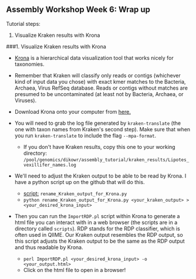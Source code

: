 Assembly Workshop Week 6: Wrap up
---

Tutorial steps:  
1. Visualize Kraken results with Krona  

###1. Visualize Kraken results with Krona
* [Krona](https://github.com/marbl/Krona/wiki) is a hierarchical data visualization tool that works nicely for taxonomies.
* Remember that Kraken will classify only reads or contigs (whichever kind of input data you chose) with exact kmer matches to the Bacteria, Archaea, Virus RefSeq database. Reads or contigs without matches are presumed to be uncontaminated (at least not by Bacteria, Archaea, or Viruses).
* Download Krona onto your computer from [here.](https://github.com/marbl/Krona/wiki/Downloads)
* You will need to grab the log file generated by ```kraken-translate``` (the one with taxon names from Kraken's second step). Make sure that when you run ```kraken-translate``` to include the flag ```--mpa-format```.
	+ If you don't have Kraken results, copy this one to your working directory: 
```/pool/genomics/dikowr/assembly_tutorial/kraken_results/Lipotes_vexillifer_names.log```  

* We'll need to adjust the Kraken output to be able to be read by Krona. I have a python script up on the github that will do this. 
	+ [script:](https://github.com/SmithsonianWorkshops/GenomeAssembly/blob/master/rename_Kraken_output_for_Krona.py) ```rename_Kraken_output_for_Krona.py```
	+ ```python rename_Kraken_output_for_Krona.py <your_kraken_output> > <your_desired_krona_input>```

* Then you can run the ```ImportRDP.pl``` script within Krona to generate a html file you can interact with in a web browser (the scripts are in a directory called ```scripts```). RDP stands for the RDP classifier, which is often used in QIIME. Our Kraken output resembles the RDP output, so this script adjusts the Kraken output to be the same as the RDP output and thus readable by Krona.
	+ ```perl ImportRDP.pl <your_desired_krona_input> -o <your_output.html>```
	+ Click on the html file to open in a browser!